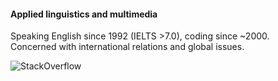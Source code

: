 #### Applied linguistics and multimedia

<!--
**freealise/freealise** is a ✨ _special_ ✨ repository because its `README.md` (this file) appears on your GitHub profile.

Here are some ideas to get you started:

- 🔭 I’m currently working on ...
- 🌱 I’m currently learning ...
- 👯 I’m looking to collaborate on ...
- 🤔 I’m looking for help with ...
- 💬 Ask me about ...
- 📫 How to reach me: ...
- 😄 Pronouns: ...
- ⚡ Fun fact: ...
-->

Speaking English since 1992 (IELTS >7.0), coding since ~2000.  
Concerned with international relations and global issues.

![StackOverflow](https://stackoverflow.com/users/flair/9165398.png)

<!--
[language from 1992, product idea from 2002, brand story from 2011, current business]
(British influence) English is not my native language, but I started to learn it before school - and music has later become an important part of education.  
The brand Freealise refers to the sponsorship pricing model, it is an altered version of an early name of Linux (which was Freax),
influenced by the Occupy Wall Street movement (antonym of 'occupy').
             
https://linkedin.com

    <a href="https://fb.me/freealise" target="_blank" title="Facebook"><i class="material-icons notranslate">facebook</i></a>
    <a href="https://www.reddit.com/u/freealise" target="_blank" title="Reddit"><i class="material-icons notranslate">reddit</i></a>
    <a href="https://www.flickr.com/people/183764047@N03/" target="_blank" title="Flickr"><i class="material-icons notranslate">hdr_strong</i></a>
    <a href="https://stackoverflow.com/users/9165398/freealise" target="_blank" title="Stack Overflow"><i class="material-icons notranslate">comment</i></a>

Bipolar, paranoid, obsessive-compulsive, almost aphantasiac, Judaizing introvert.
-->
